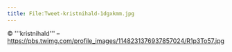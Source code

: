 ```yaml
---
title: File:Tweet-kristnihald-1dgxkmm.jpg
---
```


© '''kristnihald''' – https://pbs.twimg.com/profile_images/1148231376937857024/R1p3To57.jpg

